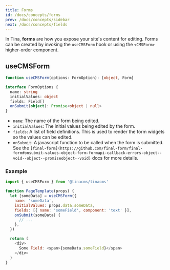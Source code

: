 ```yaml
---
title: Forms
id: /docs/concepts/forms
prev: /docs/concepts/sidebar
next: /docs/concepts/fields
---
```

In Tina, **forms** are how you expose your site's content for editing. Forms can be created by invoking the `useCMSForm` hook or using the `<CMSForm>` higher-order component.

## useCMSForm

```typescript
function useCMSForm(options: FormOption): [object, Form]

interface FormOptions {
  name: string
  initialValues: object
  fields: Field[]
  onSubmit(object): Promise<object | null>
}
```

* `name`: The name of the form being edited.
* `initialValues`: The initial values being edited by the form.
* `fields`: A list of field definitions. This is used to render the form widgets so the values can be edited.
* `onSubmit`: A javascript function to be called when the form is submitted. See the `[final-form](https://github.com/final-form/final-form#onsubmit-values-object-form-formapi-callback-errors-object--void--object--promiseobject--void)` docs for more details.

### Example

```javascript
import { useCMSForm } from '@tinacms/tinacms'

function PageTemplate(props) {
  let [someData] = useCMSForm({
    name: 'someData',
    initialValues: props.data.someData,
    fields: [{ name: 'someField', component: 'text' }],
    onSubmit(someData) {
      // ...
    },
  })

  return (
    <div>
      Some Field: <span>{someData.someField}</span>
    </div>
  )
}
```